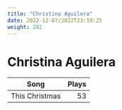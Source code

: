 ```yaml
---
title: "Christina Aguilera"
date: 2022-12-07/2022T23:19:25
weight: 282
---
```


# Christina Aguilera

 Song | Plays 
----- | -----:
This Christmas | 53
